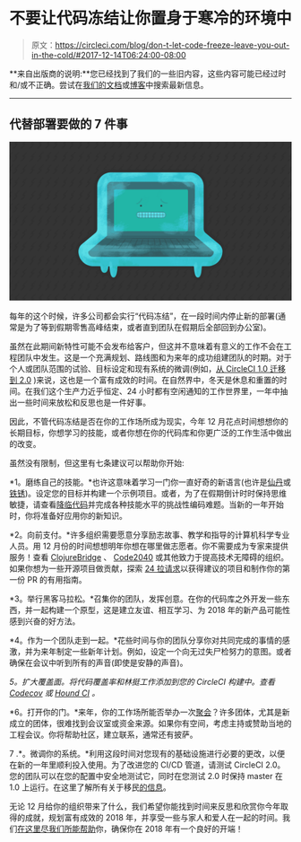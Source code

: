 # 不要让代码冻结让你置身于寒冷的环境中

> 原文：<https://circleci.com/blog/don-t-let-code-freeze-leave-you-out-in-the-cold/#2017-12-14T06:24:00-08:00>

**来自出版商的说明:**您已经找到了我们的一些旧内容，这些内容可能已经过时和/或不正确。尝试在[我们的文档](https://circleci.com/docs/)或[博客](https://circleci.com/blog/)中搜索最新信息。

* * *

## 代替部署要做的 7 件事

![CodeFreeze-v2.jpg](img/e26d85fcfa79c0c202db0a1ede667813.png)

每年的这个时候，许多公司都会实行“代码冻结”，在一段时间内停止新的部署(通常是为了等到假期零售高峰结束，或者直到团队在假期后全部回到办公室)。

虽然在此期间新特性可能不会发布给客户，但这并不意味着有意义的工作不会在工程团队中发生。这是一个充满规划、路线图和为来年的成功组建团队的时期。对于个人或团队范围的试验、目标设定和现有系统的微调(例如，[从 CircleCI 1.0 迁移到 2.0](https://circleci.com/docs/migrating-from-1-2/) )来说，这也是一个富有成效的时间。在自然界中，冬天是休息和重置的时间。在我们这个生产力近乎恒定、24 小时都有空闲通知的工作世界里，一年中抽出一些时间来放松和反思也是一件好事。

因此，不管代码冻结是否在你的工作场所成为现实，今年 12 月花点时间想想你的长期目标，你想学习的技能，或者你想在你的代码库和你更广泛的工作生活中做出的改变。

虽然没有限制，但这里有七条建议可以帮助你开始:

*1。磨练自己的技能。*也许这意味着学习一门你一直好奇的新语言(也许是[仙丹](https://circleci.com/blog/the-missing-guide-to-elixir/)或[铁锈](https://rustbyexample.com/))。设定您的目标并构建一个示例项目。或者，为了在假期倒计时时保持思维敏捷，请查看[降临代码](http://adventofcode.com/2017/)并完成各种技能水平的挑战性编码难题。当新的一年开始时，你将准备好应用你的新知识。

*2。向前支付。*许多组织需要愿意分享励志故事、教学和指导的计算机科学专业人员。用 12 月份的时间想想明年你想在哪里做志愿者。你不需要成为专家来提供服务！查看 [ClojureBridge](http://www.clojurebridge.org/) 、 [Code2040](http://www.code2040.org/) 或其他致力于提高技术无障碍的组织。如果你想为一些开源项目做贡献，探索 [24 拉请求](https://24pullrequests.com/)以获得建议的项目和制作你的第一份 PR 的有用指南。

*3。举行黑客马拉松。*召集你的团队，发挥创意。在你的代码库之外开发一些东西，并一起构建一个原型，这是建立友谊、相互学习、为 2018 年的新产品可能性感到兴奋的好方法。

*4。作为一个团队走到一起。*花些时间与你的团队分享你对共同完成的事情的感激，并为来年制定一些新年计划。例如，设定一个向无过失尸检努力的意图。或者确保在会议中听到所有的声音(即使是安静的声音)。

*5。扩大覆盖面。将代码覆盖率和林挺工作添加到您的 CircleCI 构建中。查看 [Codecov](https://codecov.io/) 或 [Hound CI](http://www.houndci.com/) 。*

*6。打开你的门。*来年，你的工作场所能否举办一次[聚会](https://www.meetup.com/find/?keywords=tech&source=EVENTS)？许多团体，尤其是新成立的团体，很难找到会议室或资金来源。如果你有空间，考虑主持或赞助当地的工程会议。你将帮助社区，建立联系，通常还有披萨。

7 .*。微调你的系统。*利用这段时间对您现有的基础设施进行必要的更改，以便在新的一年里顺利投入使用。为了改进您的 CI/CD 管道，请测试 CircleCI 2.0。您的团队可以在您的配置中安全地测试它，同时在您测试 2.0 时保持 master 在 1.0 上运行。在这里了解所有关于移民[的信息](https://circleci.com/docs/migrating-from-1-2/)。

无论 12 月给你的组织带来了什么，我们希望你能找到时间来反思和欣赏你今年取得的成就，规划富有成效的 2018 年，并享受一些与家人和爱人在一起的时间。我们[在这里尽我们所能帮助](https://circleci.com/docs/help-and-support/)你，确保你在 2018 年有一个良好的开端！